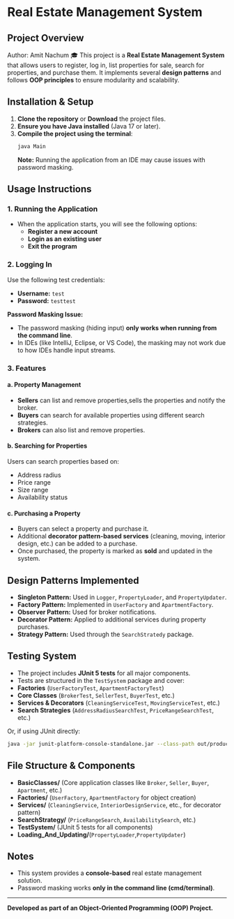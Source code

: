 # Real Estate Management System

## Project Overview
Author: Amit Nachum 🎓
This project is a **Real Estate Management System** 
that allows users to register, log in, list properties for sale, search for properties, and purchase them.
It implements several **design patterns** and follows **OOP principles** to ensure modularity and scalability.

## Installation & Setup
1. **Clone the repository** or **Download** the project files.
2. **Ensure you have Java installed** (Java 17 or later).
3. **Compile the project using the terminal**:
   ```sh
   java Main
   ```
   **Note:** Running the application from an IDE may cause issues with password masking.

## Usage Instructions
### 1. Running the Application
- When the application starts, you will see the following options:
  - **Register a new account**
  - **Login as an existing user**
  - **Exit the program**

### 2. Logging In
Use the following test credentials:
- **Username:** `test`
- **Password:** `testtest`

**Password Masking Issue:**
- The password masking (hiding input) **only works when running from the command line**.
- In IDEs (like IntelliJ, Eclipse, or VS Code), the masking may not work due to how IDEs handle input streams.

### 3. Features
#### a. Property Management
- **Sellers** can list and remove properties,sells the properties and notify the broker.
- **Buyers** can search for available properties using different search strategies.
- **Brokers** can also list and remove properties.

#### b. Searching for Properties
Users can search properties based on:
- Address radius
- Price range
- Size range
- Availability status

#### c. Purchasing a Property
- Buyers can select a property and purchase it.
- Additional **decorator pattern-based services** (cleaning, moving, interior design, etc.) can be added to a purchase.
- Once purchased, the property is marked as **sold** and updated in the system.

## Design Patterns Implemented
- **Singleton Pattern:** Used in `Logger`, `PropertyLoader`, and `PropertyUpdater`.
- **Factory Pattern:** Implemented in `UserFactory` and `ApartmentFactory`.
- **Observer Pattern:** Used for broker notifications.
- **Decorator Pattern:** Applied to additional services during property purchases.
- **Strategy Pattern:** Used through the `SearchStratedy` package.

## Testing System
- The project includes **JUnit 5 tests** for all major components.
- Tests are structured in the `TestSystem` package and cover:
- **Factories** (`UserFactoryTest`, `ApartmentFactoryTest`)
- **Core Classes** (`BrokerTest`, `SellerTest`, `BuyerTest`, etc.)
- **Services & Decorators** (`CleaningServiceTest`, `MovingServiceTest`, etc.)
- **Search Strategies** (`AddressRadiusSearchTest`, `PriceRangeSearchTest`, etc.)

Or, if using JUnit directly:
```sh
java -jar junit-platform-console-standalone.jar --class-path out/production/Project --scan-class-path
```

## File Structure & Components
- **BasicClasses/** (Core application classes like `Broker`, `Seller`, `Buyer`, `Apartment`, etc.)
- **Factories/** (`UserFactory`, `ApartmentFactory` for object creation)
- **Services/** (`CleaningService`, `InteriorDesignService`, etc., for decorator pattern)
- **SearchStrategy/** (`PriceRangeSearch`, `AvailabilitySearch`, etc.)
- **TestSystem/** (JUnit 5 tests for all components)
- **Loading_And_Updating/**(`PropertyLoader`,`PropertyUpdater`)

## Notes
- This system provides a **console-based** real estate management solution.
- Password masking works **only in the command line (cmd/terminal)**.


---
**Developed as part of an Object-Oriented Programming (OOP) Project.**

